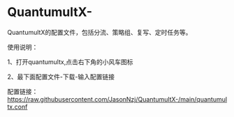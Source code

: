 # QuantumultX-
QuantumultX的配置文件，包括分流、策略组、复写、定时任务等。	

使用说明： 

1、打开quantumultx,点击右下角的小风车图标  

2、最下面配置文件-下载-输入配置链接  

配置链接：https://raw.githubusercontent.com/JasonNzj/QuantumultX-/main/quantumultx.conf

